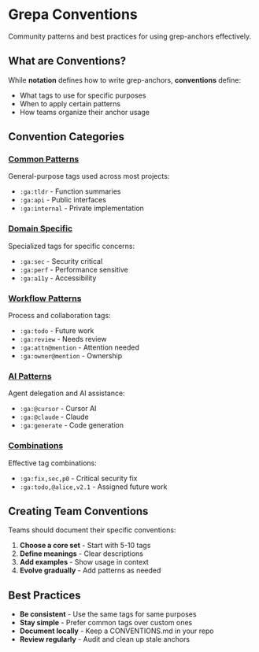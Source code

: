 # Grepa Conventions

Community patterns and best practices for using grep-anchors effectively.

## What are Conventions?

While **notation** defines how to write grep-anchors, **conventions** define:
- What tags to use for specific purposes
- When to apply certain patterns
- How teams organize their anchor usage

## Convention Categories

### [Common Patterns](./common-patterns.md)
General-purpose tags used across most projects:
- `:ga:tldr` - Function summaries
- `:ga:api` - Public interfaces
- `:ga:internal` - Private implementation

### [Domain Specific](./domain-specific.md)
Specialized tags for specific concerns:
- `:ga:sec` - Security critical
- `:ga:perf` - Performance sensitive
- `:ga:a11y` - Accessibility

### [Workflow Patterns](./workflow-patterns.md)
Process and collaboration tags:
- `:ga:todo` - Future work
- `:ga:review` - Needs review
- `:ga:attn@mention` - Attention needed
- `:ga:owner@mention` - Ownership

### [AI Patterns](./ai-patterns.md)
Agent delegation and AI assistance:
- `:ga:@cursor` - Cursor AI
- `:ga:@claude` - Claude
- `:ga:generate` - Code generation

### [Combinations](./combinations.md)
Effective tag combinations:
- `:ga:fix,sec,p0` - Critical security fix
- `:ga:todo,@alice,v2.1` - Assigned future work

## Creating Team Conventions

Teams should document their specific conventions:

1. **Choose a core set** - Start with 5-10 tags
2. **Define meanings** - Clear descriptions
3. **Add examples** - Show usage in context
4. **Evolve gradually** - Add patterns as needed

## Best Practices

- **Be consistent** - Use the same tags for same purposes
- **Stay simple** - Prefer common tags over custom ones
- **Document locally** - Keep a CONVENTIONS.md in your repo
- **Review regularly** - Audit and clean up stale anchors